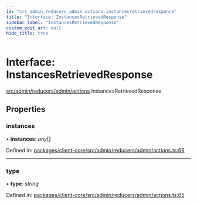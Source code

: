 ```yaml
---
id: "src_admin_reducers_admin_actions.instancesretrievedresponse"
title: "Interface: InstancesRetrievedResponse"
sidebar_label: "InstancesRetrievedResponse"
custom_edit_url: null
hide_title: true
---
```


# Interface: InstancesRetrievedResponse

[src/admin/reducers/admin/actions](../modules/src_admin_reducers_admin_actions.md).InstancesRetrievedResponse

## Properties

### instances

• **instances**: *any*[]

Defined in: [packages/client-core/src/admin/reducers/admin/actions.ts:66](https://github.com/xr3ngine/xr3ngine/blob/65dfcf39a/packages/client-core/src/admin/reducers/admin/actions.ts#L66)

___

### type

• **type**: *string*

Defined in: [packages/client-core/src/admin/reducers/admin/actions.ts:65](https://github.com/xr3ngine/xr3ngine/blob/65dfcf39a/packages/client-core/src/admin/reducers/admin/actions.ts#L65)
